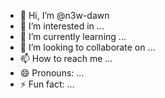 - 👋 Hi, I’m @n3w-dawn
- 👀 I’m interested in ...
- 🌱 I’m currently learning ...
- 💞️ I’m looking to collaborate on ...
- 📫 How to reach me ...
- 😄 Pronouns: ...
- ⚡ Fun fact: ...

<!---
n3w-dawn/n3w-dawn is a ✨ special ✨ repository because its `README.md` (this file) appears on your GitHub profile.
You can click the Preview link to take a look at your changes.
--->
